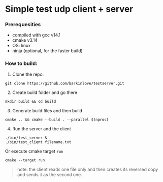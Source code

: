 # Simple test udp client + server

### Prerequesities
- compiled with gcc v14.1 
- cmake v3.14
- OS: linux
- ninja (optional, for the faster build)

### How to build:

1. Clone the repo:
```
git clone https://github.com/barkinlove/testserver.git
```

2. Create build folder and go there
```
mkdir build && cd build
```

3. Generate build files and then build
```
cmake .. && cmake --build . --parallel $(nproc)
```

4. Run the server and the client
```
./bin/test_server &
./bin/test_client filename.txt
```

Or execute cmake target `run`

```
cmake --target run
```

> note: the client reads one file only and then creates its reversed copy and
> sends it as the second one.
